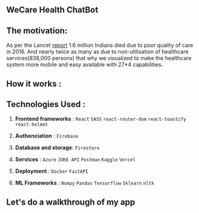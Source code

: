 ## WeCare Health ChatBot


## The motivation:
As per the Lancet [report](https://www.thelancet.com/journals/lancet/article/PIIS0140-6736(18)31668-4/fulltext) 1.6 million Indians died due to poor quality of care in 2016. And nearly twice as many as due to non-utilisation of healthcare services(838,000 persons) that why we visualized to make the healthcare system more mobile and easy available with 27*4 capabilities. 

<!-- <img
  src=""
  alt="Alt text"
  title="Optional title"
  style="display: inline-block; margin: 0 auto; max-width: 300px"> -->

## How it works :


## Technologies Used :

1. **Frontend frameworks** : `React` `SASS` `react-router-dom` `react-toastify` `react-helmet`

2. **Authenciation**       : `Firebase`

3. **Database and storage**: `Firestore`

4. **Services**            : `Azure` `JOKE API` `Postman` `Kaggle` `Vercel` 

5. **Deployment**          : `Docker` `FastAPI`

6. **ML Frameworks**       : `Numpy` `Pandas` `Tensorflow` `Sklearn` `nltk` 


## Let's do a walkthrough of my app
